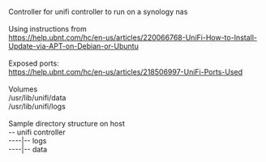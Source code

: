 Controller for unifi controller to run on a synology nas</br>
</br>
Using instructions from</br>
https://help.ubnt.com/hc/en-us/articles/220066768-UniFi-How-to-Install-Update-via-APT-on-Debian-or-Ubuntu</br>
</br>
Exposed ports:</br>
https://help.ubnt.com/hc/en-us/articles/218506997-UniFi-Ports-Used</br>
</br>
Volumes</br>
/usr/lib/unifi/data</br>
/usr/lib/unifi/logs</br>
</br>
Sample directory structure on host</br>
-- unifi controller</br>
----|-- logs</br>
----|-- data</br>

